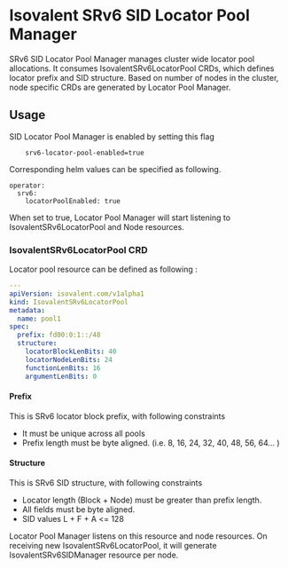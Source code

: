 # Isovalent SRv6 SID Locator Pool Manager

SRv6 SID Locator Pool Manager manages cluster wide locator pool allocations. It consumes IsovalentSRv6LocatorPool CRDs, which
defines locator prefix and SID structure. Based on number of nodes in the cluster, node specific CRDs are generated by 
Locator Pool Manager.

## Usage

SID Locator Pool Manager is enabled by setting this flag
```
    srv6-locator-pool-enabled=true
```

Corresponding helm values can be specified as following.

```
operator:
  srv6:
    locatorPoolEnabled: true
```

When set to true, Locator Pool Manager will start listening to IsovalentSRv6LocatorPool and Node resources.

### IsovalentSRv6LocatorPool CRD

Locator pool resource can be defined as following :

```yaml
---
apiVersion: isovalent.com/v1alpha1
kind: IsovalentSRv6LocatorPool
metadata:
  name: pool1
spec:
  prefix: fd00:0:1::/48
  structure:
    locatorBlockLenBits: 40
    locatorNodeLenBits: 24
    functionLenBits: 16
    argumentLenBits: 0
```

#### Prefix
This is SRv6 locator block prefix, with following constraints
- It must be unique across all pools
- Prefix length must be byte aligned. (i.e. 8, 16, 24, 32, 40, 48, 56, 64... )

#### Structure
This is SRv6 SID structure, with following constraints
- Locator length (Block + Node) must be greater than prefix length.
- All fields must be byte aligned.
- SID values L + F + A <= 128

Locator Pool Manager listens on this resource and node resources. On receiving new IsovalentSRv6LocatorPool, it will 
generate IsovalentSRv6SIDManager resource per node.

